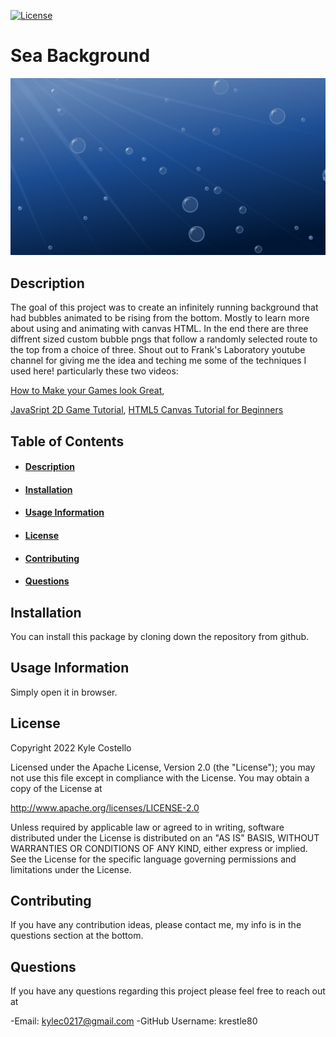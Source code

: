 [![License](https://img.shields.io/badge/License-Apache%202.0-blue.svg)](https://opensource.org/licenses/Apache-2.0) 
# Sea Background
![Sea Background](seaBackground.png)
## Description
The goal of this project was to create an infinitely running background that had bubbles animated to be rising from the bottom. Mostly to learn more about using and animating with canvas HTML. In the end there are three diffrent sized custom bubble pngs that follow a randomly selected route to the top from a choice of three. Shout out to Frank's Laboratory youtube channel for giving me the idea and teching me some of the techniques I used here! particularly these two videos: 

[How to Make your Games look Great](https://www.youtube.com/watch?v=jl29qI62XPg), 

[JavaSript 2D Game Tutorial](https://www.youtube.com/watch?v=jl29qI62XPg), [HTML5 Canvas Tutorial for Beginners](https://www.youtube.com/watch?v=ymmtEgp0Tuc&t=939s)
## Table of Contents
- #### [Description](##-description)
- #### [Installation](##-Installation)
- #### [Usage Information](##-usage-information)
- #### [License](##-license)
- #### [Contributing](##-contributing)
- #### [Questions](##-questions)



## Installation
You can install this package by cloning down the repository from github.
## Usage Information
Simply open it in browser.
## License
Copyright  2022  Kyle Costello
 
 Licensed under the Apache License, Version 2.0 (the "License");
 you may not use this file except in compliance with the License.
 You may obtain a copy of the License at
 
 http://www.apache.org/licenses/LICENSE-2.0
 
 Unless required by applicable law or agreed to in writing, software
 distributed under the License is distributed on an "AS IS" BASIS,
 WITHOUT WARRANTIES OR CONDITIONS OF ANY KIND, either express or implied.
 See the License for the specific language governing permissions and
 limitations under the License.
## Contributing
If you have any contribution ideas, please contact me, my info is in  the questions section at the bottom.

## Questions
If you have any questions regarding this project please feel free to reach out at 

-Email: kylec0217@gmail.com 
-GitHub Username: krestle80 
